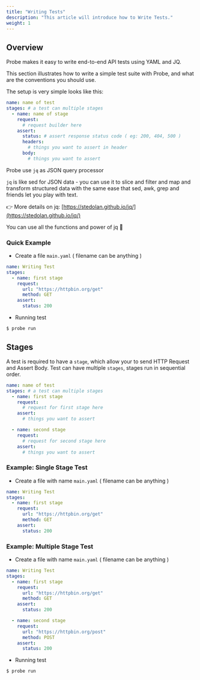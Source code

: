 ```yaml
---
title: "Writing Tests"
description: "This article will introduce how to Write Tests."
weight: 1
---
```


## Overview

Probe makes it easy to write end-to-end API tests using YAML and JQ.

This section illustrates how to write a simple test suite with Probe, and what are the conventions you should use.

The setup is very simple looks like this:

```yaml
name: name of test
stages: # a test can multiple stages
  - name: name of stage
    request:
      # request builder here
    assert:
      status: # assert response status code ( eg: 200, 404, 500 )
      headers:
        # things you want to assert in header
      body:
        # things you want to assert
```

Probe use `jq` as JSON query processor

`jq` is like sed for JSON data - you can use it to slice and filter and map and transform structured data with the same ease that sed, awk, grep and friends let you play with text.

👉 More details on jq: [https://stedolan.github.io/jq/](https://stedolan.github.io/jq/)

You can use all the functions and power of jq 🙂

### Quick Example

* Create a file `main.yaml` ( filename can be anything )

```yaml
name: Writing Test
stages:
  - name: first stage
    request:
      url: "https://httpbin.org/get"
      method: GET
    assert:
      status: 200
```


* Running test


```
$ probe run
```


## Stages

A test is required to have a `stage`, which allow your to send HTTP Request and Assert Body.
Test can have multiple `stages`, stages run in sequential order.

```yaml
name: name of test
stages: # a test can multiple stages
  - name: first stage
    request:
      # request for first stage here
    assert:
      # things you want to assert

  - name: second stage
    request:
      # request for second stage here
    assert:
      # things you want to assert
```

### Example: Single Stage Test

* Create a file with name `main.yaml` ( filename can be anything )


```yaml
name: Writing Test
stages:
  - name: first stage
    request:
      url: "https://httpbin.org/get"
      method: GET
    assert:
      status: 200
```

### Example: Multiple Stage Test

* Create a file with name `main.yaml` ( filename can be anything )

```yaml
name: Writing Test
stages:
  - name: first stage
    request:
      url: "https://httpbin.org/get"
      method: GET
    assert:
      status: 200

  - name: second stage
    request:
      url: "https://httpbin.org/post"
      method: POST
    assert:
      status: 200
```
* Running test

```
$ probe run
```

